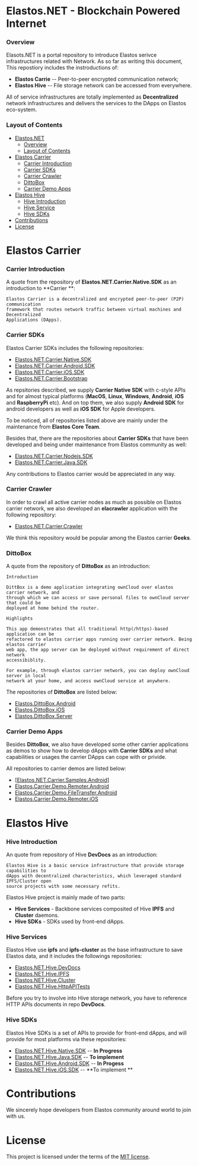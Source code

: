 # Elastos.NET - Blockchain Powered Internet

### Overview

Elasots.NET is a portal repository to introduce Elastos serivce infrastructures related with Network. As so far as writing this document,  This repostiory includes the instroductions of:

- **Elastos Carrie** --  Peer-to-peer encrypted communication network;
- **Elastos Hive** -- File storage network can be accessed from everywhere.

All of service infrastructures are totally implemented as **Decentralized** network infrastructures  and delivers the services to the DApps on Elastos eco-system.  

### Layout of Contents

- [Elastos.NET](#elasotos-net)
  - [Overview](#overview)
  - [Layout of Contents](#layout-of-contents)
- [Elastos Carrier](#elastos-carrier)
  - [Carrier Introduction ](#carrier-introduction)
  - [Carrier SDKs](#carrier-sdks)
  - [Carrier Crawler](#carrier-crawler)
  - [DittoBox](#dittobox)
  - [Carrier Demo Apps](#carrier-demo-apps)
- [Elastos Hive](#elastos-hive)
  - [Hive Introduction](#hive-introduction)
  - [Hive Service](#hive-service)
  - [Hive SDKs](hive-sdks)
- [Contributions](#contributions)
- [License](#license)

# Elastos Carrier

### Carrier Introduction

A quote from the repository of **Elastos.NET.Carrier.Native.SDK** as an introduction to **Carrier **:
```
Elastos Carrier is a decentralized and encrypted peer-to-peer (P2P) communication
framework that routes network traffic between virtual machines and Decentralized
Applications (DApps).
```

### Carrier SDKs

Elastos Carrier SDKs  includes the following repositories:

- [Elastos.NET.Carrier.Native.SDK](https://github.com/elastos/Elastos.NET.Carrier.Native.SDK)
- [Elastos.NET.Carrier.Android.SDK](https://github.com/elastos/Elastos.NET.Carrier.Android.SDK)
- [Elastos.NET.Carrier.iOS.SDK](https://github.com/elastos/Elastos.NET.Carrier.iOS.SDK)
- [Elastos.NET.Carrier.Bootstrap](https://github.com/elastos/Elastos.NET.Carrier.Bootstrap)

As repsitories described, we supply **Carrier Native SDK** with c-style APIs and for almost typical platforms (**MacOS**, **Linux**, **Windows**, **Android**, **iOS** and **RaspberryPi** etc). And on top them,  we also supply **Android SDK** for android developers as well as **iOS SDK** for Apple developers.

To be noticed, all of repositories listed above are mainly under the maintenance from **Elastos Core Team**.

Besides that,  there are the repositories about **Carrier SDKs**  that have been developed and being under maintenance from Elastos community as well:

* [Elastos.NET.Carrier.Nodejs.SDK](https://github.com/elastos/Elastos.NET.Carrier.Nodejs.SDK)
* [Elastos.NET.Carrier.Java.SDK](https://github.com/elastos/Elastos.NET.Carrier.Java.SDK)

Any contributions to Elastos carrier would be appreciated in any way. 

### Carrier Crawler

In order to crawl all active carrier nodes as much as possible on Elastos carrier network, we also developed an **elacrawler** application with the following repository:

- [Elastos.NET.Carrier.Crawler](https://github.com/elastos/Elastos.NET.Carrier.Crawler)

We think this repository would be popular among the Elastos carrier **Geeks**.

### DittoBox

A quote from the repository of **DittoBox** as an introduction:

```
Introduction

DittBox is a demo application integrating ownCloud over elastos carrier network, and
through which we can access or save personal files to ownCloud server that could be
deployed at home behind the router.

Highlights

This app demonstrates that all traditional http(/https)-based application can be
refactored to elastos carrier apps running over carrier network. Being elastos carrier
web app, the app server can be deployed without requirement of direct network
accessibiblity.

For example, through elastos carrier network, you can deploy ownCloud server in local
network at your home, and access ownCloud service at anywhere.
```

The repositories of **DittoBox** are listed below:
- [Elastos.DittoBox.Android](https://github.com/elastos/Elastos.DittoBox.Android)
- [Elastos.DittoBox.iOS](https://github.com/elastos/Elastos.DittoBox.iOS)
- [Elastos.DittoBox.Server](https://github.com/elastos/Elastos.DittoBox.Server) 

### Carrier Demo Apps

Besides **DittoBox**, we also have developed some other carrier applications as demos to show how to  develop dApps with **Carrier SDKs** and what capabilities or usages  the carrier DApps can cope with or privide.

All repositories to carrier demos are listed below:

- [[Elastos.NET.Carrier.Samples.Android](https://github.com/elastos/Elastos.NET.Carrier.Samples.Android)]
- [Elastos.Carrier.Demo.Remoter.Android](https://github.com/elastos/Elastos.Carrier.Demo.Remoter.Android)
- [Elastos.Carrier.Demo.FileTransfer.Android](https://github.com/elastos/Elastos.Carrier.Demo.FileTransfer.Android)
- [Elastos.Carrier.Demo.Remoter.iOS](https://github.com/elastos/Elastos.Carrier.Demo.Remoter.iOS)

# Elastos Hive 

### Hive Introduction

An quote from repository of Hive **DevDocs** as an introduction:

```
Elastos Hive is a basic service infrastructure that provide storage capabilities to
dApps with decentralized characteristics, which leveraged standard IPFS/Cluster open
source projects with some necessary refits.
```

Elastos Hive project is mainly made of two parts:

* **Hive Services** - Backbone services composited of Hive **IPFS** and **Cluster** daemons.
* **Hive SDKs** - SDKs used by front-end dApps.

### Hive Services

Elastos Hive use **ipfs** and **ipfs-cluster** as the base infrastructure to save Elastos data, and it includes the followings repositories:

- [Elastos.NET.Hive.DevDocs](https://github.com/elastos/Elastos.NET.Hive.DevDocs)
- [Elastos.NET.Hive.IPFS](https://github.com/elastos/Elastos.NET.Hive.IPFS)
- [Elastos.NET.Hive.Cluster](https://github.com/elastos/Elastos.NET.Hive.Cluster)
- [Elastos.NET.Hive.HttpAPITests](https://github.com/elastos/Elastos.NET.Hive.HttpAPITests)

Before you try to involve into Hive storage network, you have to reference HTTP APIs documents in repo **DevDocs**.

### Hive SDKs

Elastos Hive SDKs is a set of APIs to provide for front-end dApps, and will provide for most platforms via these repositories:

- [Elastos.NET.Hive.Native.SDK](https://github.com/elastos/Elastos.NET.Hive.Native.SDK) -- **In Progress** 
- [Elastos.NET.Hive.Java.SDK](https://github.com/elastos/Elastos.NET.Hive.Java.SDK)  -- **To implement**
- [Elastos.NET.Hive.Android.SDK](https://github.com/elastos/Elastos.NET.Hive.Android.SDK) -- **In Progess**
- [Elastos.NET.Hive.iOS.SDK](https://github.com/elastos/Elastos.NET.Hive.iOS.SDK)  -- **To implement **

# Contributions

We sincerely hope developers from Elastos community around world to join with us.

# License
This project is licensed under the terms of the [MIT license](https://github.com/elastos/Elastos.NET/blob/master/LICENSE).